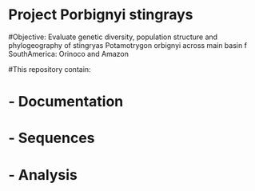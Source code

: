 # Project Porbignyi stingrays

#Objective: Evaluate genetic diversity, population structure and phylogeography of stingryas Potamotrygon orbignyi across main basin f SouthAmerica: Orinoco and Amazon

#This repository contain:

# - Documentation
# - Sequences
# - Analysis
